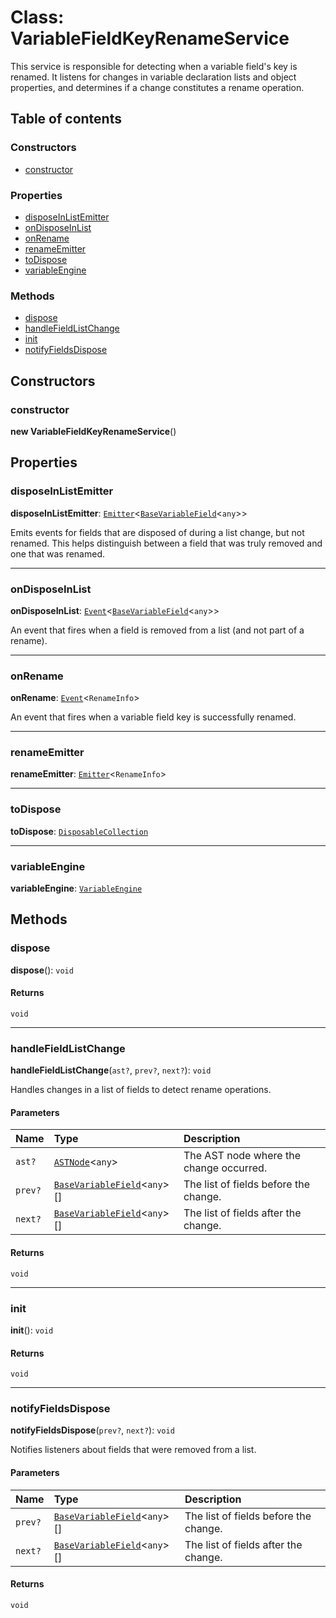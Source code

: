 # Class: VariableFieldKeyRenameService

This service is responsible for detecting when a variable field's key is renamed.
It listens for changes in variable declaration lists and object properties, and
determines if a change constitutes a rename operation.

## Table of contents

### Constructors

* [constructor](/auto-docs/editor/classes/VariableFieldKeyRenameService.md#constructor)

### Properties

* [disposeInListEmitter](/auto-docs/editor/classes/VariableFieldKeyRenameService.md#disposeinlistemitter)
* [onDisposeInList](/auto-docs/editor/classes/VariableFieldKeyRenameService.md#ondisposeinlist)
* [onRename](/auto-docs/editor/classes/VariableFieldKeyRenameService.md#onrename)
* [renameEmitter](/auto-docs/editor/classes/VariableFieldKeyRenameService.md#renameemitter)
* [toDispose](/auto-docs/editor/classes/VariableFieldKeyRenameService.md#todispose)
* [variableEngine](/auto-docs/editor/classes/VariableFieldKeyRenameService.md#variableengine)

### Methods

* [dispose](/auto-docs/editor/classes/VariableFieldKeyRenameService.md#dispose)
* [handleFieldListChange](/auto-docs/editor/classes/VariableFieldKeyRenameService.md#handlefieldlistchange)
* [init](/auto-docs/editor/classes/VariableFieldKeyRenameService.md#init)
* [notifyFieldsDispose](/auto-docs/editor/classes/VariableFieldKeyRenameService.md#notifyfieldsdispose)

## Constructors

### constructor

**new VariableFieldKeyRenameService**()

## Properties

### disposeInListEmitter

**disposeInListEmitter**: [`Emitter`](/auto-docs/editor/classes/Emitter.md)<[`BaseVariableField`](/auto-docs/editor/classes/BaseVariableField.md)<`any`>>

Emits events for fields that are disposed of during a list change, but not renamed.
This helps distinguish between a field that was truly removed and one that was renamed.

***

### onDisposeInList

**onDisposeInList**: [`Event`](/auto-docs/editor/interfaces/Event-1.md)<[`BaseVariableField`](/auto-docs/editor/classes/BaseVariableField.md)<`any`>>

An event that fires when a field is removed from a list (and not part of a rename).

***

### onRename

**onRename**: [`Event`](/auto-docs/editor/interfaces/Event-1.md)<`RenameInfo`>

An event that fires when a variable field key is successfully renamed.

***

### renameEmitter

**renameEmitter**: [`Emitter`](/auto-docs/editor/classes/Emitter.md)<`RenameInfo`>

***

### toDispose

**toDispose**: [`DisposableCollection`](/auto-docs/editor/classes/DisposableCollection.md)

***

### variableEngine

**variableEngine**: [`VariableEngine`](/auto-docs/editor/classes/VariableEngine.md)

## Methods

### dispose

**dispose**(): `void`

#### Returns

`void`

***

### handleFieldListChange

**handleFieldListChange**(`ast?`, `prev?`, `next?`): `void`

Handles changes in a list of fields to detect rename operations.

#### Parameters

| Name | Type | Description |
| :------ | :------ | :------ |
| `ast?` | [`ASTNode`](/auto-docs/editor/classes/ASTNode.md)<`any`> | The AST node where the change occurred. |
| `prev?` | [`BaseVariableField`](/auto-docs/editor/classes/BaseVariableField.md)<`any`>\[] | The list of fields before the change. |
| `next?` | [`BaseVariableField`](/auto-docs/editor/classes/BaseVariableField.md)<`any`>\[] | The list of fields after the change. |

#### Returns

`void`

***

### init

**init**(): `void`

#### Returns

`void`

***

### notifyFieldsDispose

**notifyFieldsDispose**(`prev?`, `next?`): `void`

Notifies listeners about fields that were removed from a list.

#### Parameters

| Name | Type | Description |
| :------ | :------ | :------ |
| `prev?` | [`BaseVariableField`](/auto-docs/editor/classes/BaseVariableField.md)<`any`>\[] | The list of fields before the change. |
| `next?` | [`BaseVariableField`](/auto-docs/editor/classes/BaseVariableField.md)<`any`>\[] | The list of fields after the change. |

#### Returns

`void`
